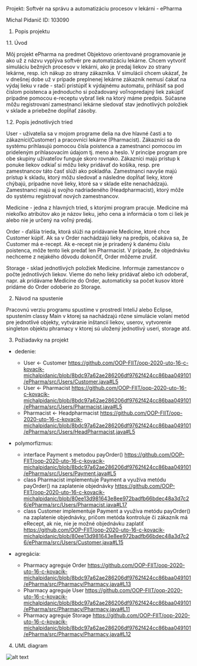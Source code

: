 Projekt:
Softvér na správu a automatizáciu procesov v lekárni - ePharma

Michal Pidanič ID: 103090

1. Popis projektu

1.1. Úvod

Môj projekt ePharma na predmet Objektovo orientované programovanie je ako už z názvu vyplýva softvér pre automatizáciu lekárne.
Chcem vytvoriť simuláciu bežných procesov v lekárni, ako je predaj liekov zo strany lekárne, resp. ich nákup zo strany zákazníka. V simulácii chcem ukázať, že v dnešnej dobe už v prípade preplnenej lekárne zákazník nemusí čakať na výdaj lieku v rade - stačí pristúpiť k výdajnému automatu, prihlásiť sa pod číslom poistenca a jednoducho si požadovaný voľnopredajný liek zakúpiť prípadne pomocou e-receptu vybrať liek na ktorý máme predpis.
Súčasne môžu registrovaní zamestnanci lekárne sledovať stav jednotlivých položiek v sklade a priebežne dopĺňať zásoby.

1.2. Popis jednotlivých tried

User - užívatelia sa v mojom programe delia na dve hlavné časti a to zákazníci(Customer)  a pracovníci lekárne (Pharmacist). Zákazníci sa do systému prihlasujú pomocou čísla poistenca a zamestnanci pomocou im prideleným prihlasovacím údajom tj. meno a heslo.  V princípe program pre obe skupiny užívateľov funguje skoro rovnako. Zákazníci majú prístup k ponuke liekov odkiaľ si môžu lieky pridávať do košíka, resp. pre zamestnancov táto časť slúži ako pokladňa. Zamestnanci navyše majú prístup k skladu, ktorý môžu sledovať a následne dopĺňať lieky, ktoré chýbajú, prípadne nové lieky, ktoré sa v sklade ešte nenachádzajú. Zamestnanci majú aj svojho nadriadeného (Headpharmacist), ktorý môže do systému registrovať nových zamestnancov.

Medicine - jedna z hlavných tried, s ktorými program pracuje. Medicine má niekoľko atribútov ako je názov lieku, jeho cena a informácia o tom ci liek je alebo nie je určený na voľný predaj.

Order - ďalšia trieda, ktorá slúži na pridávanie Medicine, ktoré chce Customer kúpiť. Ak sa v Order nachádzajú lieky na predpis, očakáva sa, že Customer má e-recept. Ak e-recept nie je priradený k danému číslu poistenca, môže tento liek predať len Pharmacist. V prípade, že objednávku nechceme z nejakého dôvodu dokončiť, Order môžeme zrušiť.

Storage - sklad jednotlivých položiek Medicine. Informuje zamestancov o počte jednotlivých liekov. Vieme do neho lieky pridávať alebo ich odoberať, napr. ak pridávame Medicine do Order, automaticky sa počet kusov ktoré pridáme do Order odoberie zo Storage.

2. Návod na spustenie

Pracovnú verziu programu spustíme v prostredí InteliJ alebo Eclipse, spustením classy Main v ktorej sa nachádzajú rôzne simulácie volaní metód pre jednotlivé objekty, vytváranie inštancií liekov, userov, vytvorenie singleton objektu phramacy v ktorej sú uložený jednotlivý useri, storage atd.

3. Požiadavky na projekt

- dedenie:
	- User <- Customer https://github.com/OOP-FIIT/oop-2020-uto-16-c-kovacik-michalpidanic/blob/8bdc97a62ae286206df9762f424cc86baa049101/ePharma/src/Users/Customer.java#L5
	- User <- Pharmacist https://github.com/OOP-FIIT/oop-2020-uto-16-c-kovacik-michalpidanic/blob/8bdc97a62ae286206df9762f424cc86baa049101/ePharma/src/Users/Pharmacist.java#L5
	- Pharmacist <- Headpharmacist https://github.com/OOP-FIIT/oop-2020-uto-16-c-kovacik-michalpidanic/blob/8bdc97a62ae286206df9762f424cc86baa049101/ePharma/src/Users/HeadPharmacist.java#L5

- polymorfizmus:
	- interface Payment s metodou payOrder() https://github.com/OOP-FIIT/oop-2020-uto-16-c-kovacik-michalpidanic/blob/8bdc97a62ae286206df9762f424cc86baa049101/ePharma/src/Users/Payment.java#L5
	- class Pharmacist implementuje Payment a využíva metódu payOrder() na zaplatenie objednávky https://github.com/OOP-FIIT/oop-2020-uto-16-c-kovacik-michalpidanic/blob/80ee13d981643e8ee972badfb66bdec48a3d7c26/ePharma/src/Users/Pharmacist.java#L17
	- class Customer implementuje  Payment a využíva metódu payOrder() na zaplatenie objednávky, pričom metóda kontroluje či zákazník má eRecept, ak nie, nie je možné objednávku zaplatiť  https://github.com/OOP-FIIT/oop-2020-uto-16-c-kovacik-michalpidanic/blob/80ee13d981643e8ee972badfb66bdec48a3d7c26/ePharma/src/Users/Customer.java#L15

- agregácia:
	- Pharmacy agreguje Order https://github.com/OOP-FIIT/oop-2020-uto-16-c-kovacik-michalpidanic/blob/8bdc97a62ae286206df9762f424cc86baa049101/ePharma/src/Pharmacy/Pharmacy.java#L13
	- Pharmacy agreguje User https://github.com/OOP-FIIT/oop-2020-uto-16-c-kovacik-michalpidanic/blob/8bdc97a62ae286206df9762f424cc86baa049101/ePharma/src/Pharmacy/Pharmacy.java#L11
	- Pharmacy agreguje Storage https://github.com/OOP-FIIT/oop-2020-uto-16-c-kovacik-michalpidanic/blob/8bdc97a62ae286206df9762f424cc86baa049101/ePharma/src/Pharmacy/Pharmacy.java#L12
	
4. UML diagram

![alt text](https://github.com/OOP-FIIT/oop-2020-uto-16-c-kovacik-michalpidanic/blob/master/UML.png "UML.png")
